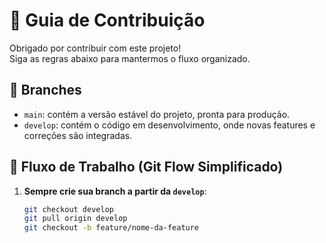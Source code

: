 # 🚀 Guia de Contribuição

Obrigado por contribuir com este projeto!  
Siga as regras abaixo para mantermos o fluxo organizado.

## 🌿 Branches
- `main`: contém a versão estável do projeto, pronta para produção.
- `develop`: contém o código em desenvolvimento, onde novas features e correções são integradas.

## 🔧 Fluxo de Trabalho (Git Flow Simplificado)

1. **Sempre crie sua branch a partir da `develop`**:
   ```bash
   git checkout develop
   git pull origin develop
   git checkout -b feature/nome-da-feature
